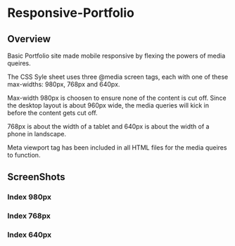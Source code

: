 # Responsive-Portfolio

## Overview

Basic Portfolio site made mobile responsive by flexing the powers of media queires. 

The CSS Syle sheet uses three @media screen tags, each with one of these max-widths: 980px, 768px and 640px.

Max-width 980px is choosen to ensure none of the content is cut off. Since the desktop layout is about 960px wide, the media queries will kick in before the content gets cut off.

768px is about the width of a tablet and 640px is about the width of a phone in landscape.

Meta viewport tag has been included in all HTML files for the media queires to function.

## ScreenShots

### Index 980px


### Index 768px


### Index 640px

